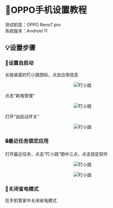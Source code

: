 # 📱OPPO手机设置教程
测试机型：OPPO Reno7 pro<br/>
系统版本：Android 11<br/>
## 💡设置步骤
### 📳设置自启动
长按桌面的叮小跳图标，点击应用信息<br/>
<center>

![叮小跳](https://b.dinglegedong.com/img/oppo/1.jpg)<br/>

</center>
点击“耗电管理”<br/>
<center>

![叮小跳](https://b.dinglegedong.com/img/oppo/2.jpg)<br/>

</center>
打开“自启动开关”<br/>

<center>

![叮小跳](https://b.dinglegedong.com/img/oppo/3.jpg)<br/>

</center>

### 🔒最近任务锁定应用
打开最近任务，点击“叮小跳”图中三点，点击锁定软件<br/>
<center>

![叮小跳](https://b.dinglegedong.com/img/oppo/4.jpg)<br/>

</center>

<center>

![叮小跳](https://b.dinglegedong.com/img/oppo/5.jpg)<br/>

</center>

### 🔌关闭省电模式
在手机管家中关闭省电模式<br/>

